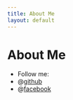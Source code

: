 ```yaml
---
title: About Me
layout: default
---
```

# About Me

- Follow me:
- @[github](https://github.com/fowlie)
- @[facebook](http://facebook.com/mats.faugli)